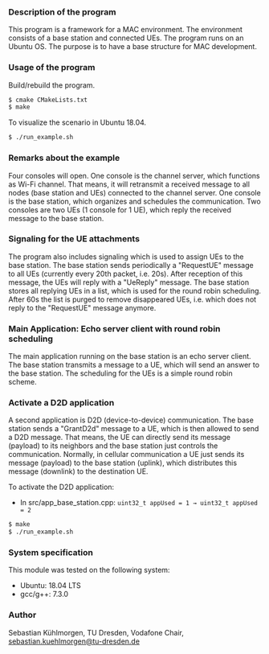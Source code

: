 ### Description of the program
This program is a framework for a MAC environment. The environment consists of a base station and connected UEs. The program runs on an Ubuntu OS. The purpose is to have a base structure for MAC development.

### Usage of the program
Build/rebuild the program.
```sh
$ cmake CMakeLists.txt
$ make
```
To visualize the scenario in Ubuntu 18.04.
```sh
$ ./run_example.sh
```
### Remarks about the example
Four consoles will open. One console is the channel server, which functions as Wi-Fi channel. That means, it will retransmit a received message to all nodes (base station and UEs) connected to the channel server. One console is the base station, which organizes and schedules the communication. Two consoles are two UEs (1 console for 1 UE), which reply the received message to the base station.

### Signaling for the UE attachments
The program also includes signaling which is used to assign UEs to the base station. The base station sends periodically a "RequestUE" message to all UEs (currently every 20th packet, i.e. 20s). After reception of this message, the UEs will reply with a "UeReply" message. The base station stores all replying UEs in a list, which is used for the round robin scheduling. After 60s the list is purged to remove disappeared UEs, i.e. which does not reply to the "RequestUE" message anymore.

### Main Application: Echo server client with round robin scheduling
The main application running on the base station is an echo server client. The base station transmits a message to a UE, which will send an answer to the base station. The scheduling for the UEs is a simple round robin scheme.

### Activate a D2D application
A second application is D2D (device-to-device) communication. The base station sends a "GrantD2d" message to a UE, which is then allowed to send a D2D message. That means, the UE can directly send its message (payload) to its neighbors and the base station just controls the communication. Normally, in cellular communication a UE just sends its message (payload) to the base station (uplink), which distributes this message (downlink) to the destination UE. 

To activate the D2D application:

* In src/app_base_station.cpp: ```uint32_t appUsed = 1 → uint32_t appUsed = 2```
```sh
$ make
$ ./run_example.sh
```

### System specification
This module was tested on the following system:
* Ubuntu: 18.04 LTS
* gcc/g++: 7.3.0

### Author
Sebastian Kühlmorgen, TU Dresden, Vodafone Chair, <sebastian.kuehlmorgen@tu-dresden.de>
